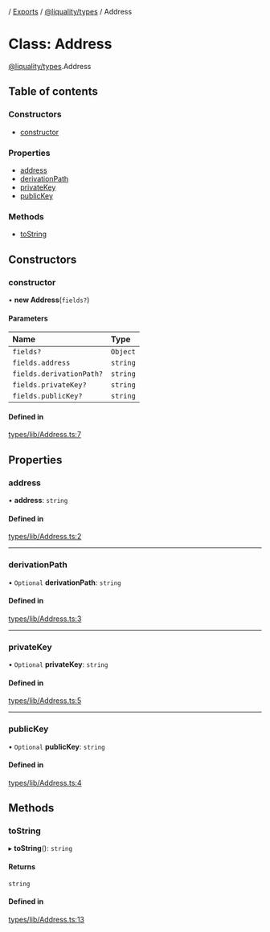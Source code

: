 [](../README.md) / [Exports](../modules.md) / [@liquality/types](../modules/liquality_types.md) / Address

# Class: Address

[@liquality/types](../modules/liquality_types.md).Address

## Table of contents

### Constructors

- [constructor](liquality_types.Address.md#constructor)

### Properties

- [address](liquality_types.Address.md#address)
- [derivationPath](liquality_types.Address.md#derivationpath)
- [privateKey](liquality_types.Address.md#privatekey)
- [publicKey](liquality_types.Address.md#publickey)

### Methods

- [toString](liquality_types.Address.md#tostring)

## Constructors

### constructor

• **new Address**(`fields?`)

#### Parameters

| Name | Type |
| :------ | :------ |
| `fields?` | `Object` |
| `fields.address` | `string` |
| `fields.derivationPath?` | `string` |
| `fields.privateKey?` | `string` |
| `fields.publicKey?` | `string` |

#### Defined in

[types/lib/Address.ts:7](https://github.com/liquality/chainabstractionlayer/blob/c190aa67/packages/types/lib/Address.ts#L7)

## Properties

### address

• **address**: `string`

#### Defined in

[types/lib/Address.ts:2](https://github.com/liquality/chainabstractionlayer/blob/c190aa67/packages/types/lib/Address.ts#L2)

___

### derivationPath

• `Optional` **derivationPath**: `string`

#### Defined in

[types/lib/Address.ts:3](https://github.com/liquality/chainabstractionlayer/blob/c190aa67/packages/types/lib/Address.ts#L3)

___

### privateKey

• `Optional` **privateKey**: `string`

#### Defined in

[types/lib/Address.ts:5](https://github.com/liquality/chainabstractionlayer/blob/c190aa67/packages/types/lib/Address.ts#L5)

___

### publicKey

• `Optional` **publicKey**: `string`

#### Defined in

[types/lib/Address.ts:4](https://github.com/liquality/chainabstractionlayer/blob/c190aa67/packages/types/lib/Address.ts#L4)

## Methods

### toString

▸ **toString**(): `string`

#### Returns

`string`

#### Defined in

[types/lib/Address.ts:13](https://github.com/liquality/chainabstractionlayer/blob/c190aa67/packages/types/lib/Address.ts#L13)
